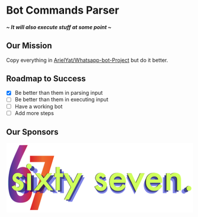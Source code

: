 # Bot Commands Parser

##### ~ It will also execute stuff at some point ~

## Our Mission

Copy everything in [ArielYat/Whatsapp-bot-Project](https://github.com/ArielYat/Whatsapp-bot-Project) but do it better.

## Roadmap to Success

- [x] Be better than them in parsing input
- [ ] Be better than them in executing input
- [ ] Have a working bot
- [ ] Add more steps

## Our Sponsors

![67-logo](media/sixty-seven-banner.png)

